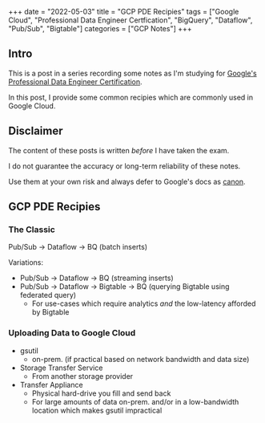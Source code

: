 +++
date = "2022-05-03"
title = "GCP PDE Recipies"
tags = ["Google Cloud", "Professional Data Engineer Certfication", "BigQuery", "Dataflow", "Pub/Sub", "Bigtable"]
categories = ["GCP Notes"]
+++

## Intro

This is a post in a series recording some notes as I'm studying for [Google's Professional Data Engineer Certification](https://cloud.google.com/certification/data-engineer).

In this post, I provide some common recipies which are commonly used in Google Cloud.

## Disclaimer

The content of these posts is written *before* I have taken the exam.

I do not guarantee the accuracy or long-term reliability of these notes.

Use them at your own risk and always defer to Google's docs as [canon](https://en.wikipedia.org/wiki/Canon_(basic_principle)).

## GCP PDE Recipies

### The Classic

Pub/Sub -> Dataflow -> BQ (batch inserts)

Variations:

- Pub/Sub -> Dataflow -> BQ (streaming inserts)
- Pub/Sub -> Dataflow -> Bigtable -> BQ (querying Bigtable using federated query)
  - For use-cases which require analytics *and* the low-latency afforded by Bigtable

### Uploading Data to Google Cloud

- gsutil
  - on-prem. (if practical based on network bandwidth and data size)
- Storage Transfer Service
  - From another storage provider
- Transfer Appliance
  - Physical hard-drive you fill and send back
  - For large amounts of data on-prem. and/or in a low-bandwidth location which makes gsutil impractical

